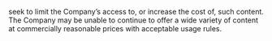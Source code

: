 seek to limit the Company’s access to, or increase the cost of, such content. The Company may be unable to continue to offer a
wide variety of content at commercially reasonable prices with acceptable usage rules.